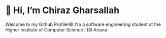 <h1>👋 Hi, I’m Chiraz Gharsallah</h1>
 Welcome to my Github Profile!😄
I'm a software engineering student at the Higher Institute of Computer Science | ISI Ariana 

